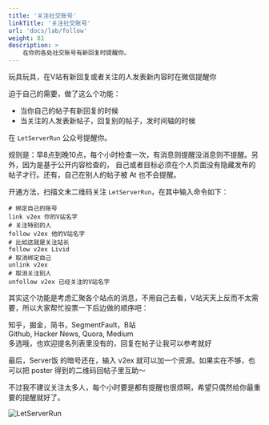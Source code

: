 ```yaml
---
title: '关注社交账号'
linkTitle: '关注社交账号'
url: 'docs/lab/follow'
weight: 81
description: >
    在你的各处社交账号有新回复时提醒你。
---
```


玩具玩具，在V站有新回复或者关注的人发表新内容时在微信提醒你

迫于自己的需要，做了这么个功能：

* 当你自己的帖子有新回复的时候
* 当关注的人发表新帖子，回复别的帖子，发时间轴的时候

在 `LetServerRun` 公众号提醒你。

规则是：早8点到晚10点，每个小时检查一次，有消息则提醒没消息则不提醒。另外，因为是基于公开内容检查的，
自己或者目标必须在个人页面没有隐藏发布的帖子才行。还有，自己在别人的帖子被 At 也不会提醒。

开通方法，扫描文末二维码关注 `LetServerRun`，在其中输入命令如下：

```shell
# 绑定自己的账号
link v2ex 你的V站名字
# 关注特别的人
follow v2ex 他的V站名字
# 比如这就是关注站长
follow v2ex Livid
# 取消绑定自己
unlink v2ex
# 取消关注别人
unfollow v2ex 已经关注的V站名字
```

其实这个功能是考虑汇聚各个站点的消息，不用自己去看，V站天天上反而不太需要，所以大家帮忙投票一下后边做的顺序吧：

知乎，掘金，简书，SegmentFault，B站  
Github, Hacker News, Quora, Medium  
多选哦，也欢迎提名列表里没有的，回复在帖子让我可以参考就好

最后，Server饭 的暗号还在，输入 v2ex 就可以加一个资源。如果实在不够，也可以把 poster 得到的二维码回帖子里互助～

不过我不建议关注太多人，每个小时要是都有提醒也很烦啊，希望只偶然给你最重要的提醒就好了。

![LetServerRun](https://static.crandom.com/hackfan/letserverrun.jpg)
